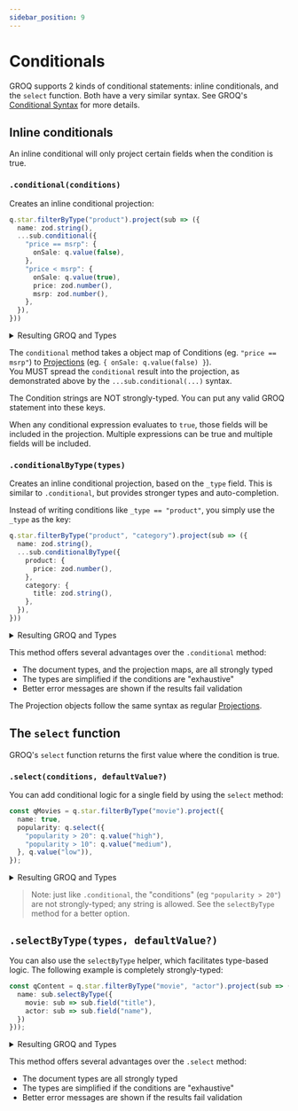 ```yaml
---
sidebar_position: 9
---
```


# Conditionals

GROQ supports 2 kinds of conditional statements: inline conditionals, and the `select` function.  Both have a very similar syntax.  See GROQ's [Conditional Syntax](https://www.sanity.io/docs/query-cheat-sheet#64a36d80be73) for more details.

## Inline conditionals

An inline conditional will only project certain fields when the condition is true.

### `.conditional(conditions)`

Creates an inline conditional projection:

```ts
q.star.filterByType("product").project(sub => ({
  name: zod.string(),
  ...sub.conditional({
    "price == msrp": {
      onSale: q.value(false),
    },
    "price < msrp": {
      onSale: q.value(true),
      price: zod.number(),
      msrp: zod.number(),
    },
  }),
}))
```

<details>
<summary>Resulting GROQ and Types</summary>

```groq
*[_type == "product"]{
  name,
  price == msrp => {
    "onSale": true,
  },
  price < msrp => { 
    "onSale": false,
    price,
    msrp,
  }
}
```

```ts
type Result = Array<
  & { name: string } 
  & ({ onSale: true } | {})
  & ({ onSale: false, price: number, msrp: number } | {})
>
```
</details>

The `conditional` method takes a object map of Conditions (eg. `"price == msrp"`) to [Projections](./projections) (eg. `{ onSale: q.value(false) }`).    
You MUST spread the `conditional` result into the projection, as demonstrated above by the `...sub.conditional(...)` syntax.

The Condition strings are NOT strongly-typed.  You can put any valid GROQ statement into these keys.

When any conditional expression evaluates to `true`, those fields will be included in the projection.  Multiple expressions can be true and multiple fields will be included.

### `.conditionalByType(types)`

Creates an inline conditional projection, based on the `_type` field. This is similar to `.conditional`, but provides stronger types and auto-completion.

Instead of writing conditions like `_type == "product"`, you simply use the `_type` as the key:

```ts
q.star.filterByType("product", "category").project(sub => ({
  name: zod.string(),
  ...sub.conditionalByType({
    product: {
      price: zod.number(),
    },
    category: {
      title: zod.string(),
    },
  }),
}))
```

<details>
<summary>Resulting GROQ and Types</summary>

```groq
*[_type == "product" || _type == "category"]{
  name,
  _type,
  _type == "product" => {
    price,
  },
  _type == "category" => { 
    title,
  }
}
```
```ts
type Result = Array<
  & { name: string } 
  & ({ _type: "product", price: string } | {})
  & ({ _type: "category", title: string } | {})
>
```
</details>

This method offers several advantages over the `.conditional` method:

- The document types, and the projection maps, are all strongly typed
- The types are simplified if the conditions are "exhaustive"
- Better error messages are shown if the results fail validation

The Projection objects follow the same syntax as regular  [Projections](./projections).


## The `select` function

GROQ's `select` function returns the first value where the condition is true.  

### `.select(conditions, defaultValue?)`

You can add conditional logic for a single field by using the `select` method:

```ts
const qMovies = q.star.filterByType("movie").project({
  name: true,
  popularity: q.select({
    "popularity > 20": q.value("high"),
    "popularity > 10": q.value("medium"),
  }, q.value("low")),
});
```

<details>
<summary>Resulting GROQ and Types</summary>

```groq
*[_type == "movie"] {
  name,
  "popularity": select(
    popularity > 20 => "high",
    popularity > 10 => "medium",
    "low"
  )
}
```

```ts
type MoviesResults = Array<{
  name: string;
  popularity: "high" | "medium" | "low";
}>
```

</details>

> Note: just like `.conditional`, the "conditions" (eg `"popularity > 20"`) are not strongly-typed; any string is allowed.  See the `selectByType` method for a better option.


## `.selectByType(types, defaultValue?)`

You can also use the `selectByType` helper, which facilitates type-based logic.  The following example is completely strongly-typed:

```ts
const qContent = q.star.filterByType("movie", "actor").project(sub => ({
  name: sub.selectByType({
    movie: sub => sub.field("title"),
    actor: sub => sub.field("name"),
  })
}));
```

<details>
<summary>Resulting GROQ and Types</summary>

```groq
*[_type == "movie" || _type == "actor"] {
  "name": select(
    _type == "movie" => title,
    _type == "actor" => name,
  ),
}
```

```ts
type MoviesResults = Array<{
  name: string;
  popularity: "high" | "medium" | "low";
}>
```

</details>

This method offers several advantages over the `.select` method:

- The document types are all strongly typed
- The types are simplified if the conditions are "exhaustive"
- Better error messages are shown if the results fail validation

